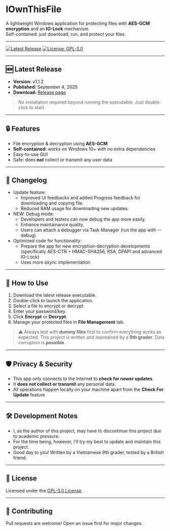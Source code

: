 # IOwnThisFile

A lightweight Windows application for protecting files with **AES-GCM encryption** and an **IO-Lock** mechanism.  
Self-contained: just download, run, and protect your files.

---

[![Latest Release](https://img.shields.io/github/v/release/Ares0396/IOwnThisFile?label=Latest%20Release)](https://github.com/Ares0396/IOwnThisFile/releases)
[![License: GPL-3.0](https://img.shields.io/badge/License-GPL-v3-blue.svg)](LICENSE)

---

## 🆕 Latest Release

- **Version:** v1.1.2
- **Published:** September 4, 2025  
- **Download:** [Release page](https://github.com/Ares0396/IOwnThisFile/releases)  

> No installation required beyond running the executable. Just double-click to start.

---

## 🔒 Features

- File encryption & decryption using **AES-GCM**  
- **Self-contained**: works on Windows 10+ with no extra dependencies  
- Easy-to-use GUI  
- Safe: does **not** collect or transmit any user data  

---

## 📄 Changelog

- Update feature:
   + Improved UI feedbacks and added Progress feedback for downloading and copying file.
   + Reduced RAM usage for downloading new updates.
- NEW: Debug mode:
   + Developers and testers can now debug the app more easily.
   + Enhance maintainance quality.
   + Users can attach a debugger via Task Manager (run the app with --debug).
- Optimized code for functionality:
   + Prepare the app for new encryption-decryption developments (specifically AES-CTR + HMAC-SHA256, RSA, DPAPI and advanced IO-Lock)
   + Uses more async implementation

---

## 🚀 How to Use

1. Download the latest release executable.  
2. Double-click to launch the application.  
3. Select a file to encrypt or decrypt.  
4. Enter your password/key.  
5. Click **Encrypt** or **Decrypt**.  
6. Manage your protected files in **File Management** tab.

> ⚠️ Always test with **dummy files** first to confirm everything works as expected. This project is written and maintained by a **9th grader**. Data corruption is **possible**.

---

## 🛡️ Privacy & Security

- This app only connects to the Internet to **check for newer updates**.
- It **does not collect or transmit** any personal data.  
- All operations happen locally on your machine apart from the **Check For Update** feature

---

## 🛠 Development Notes

- I, as the author of this project, may have to discontinue this project due to academic pressure.
- For the time being, however, I'll try my best to update and maintain this project.
- Good day to you! Written by a Vietnamese 9th grader, tested by a British friend.

---

## 📜 License

Licensed under the [GPL-3.0 License](LICENSE).

---

## 🙌 Contributing

Pull requests are welcome! Open an issue first for major changes.
